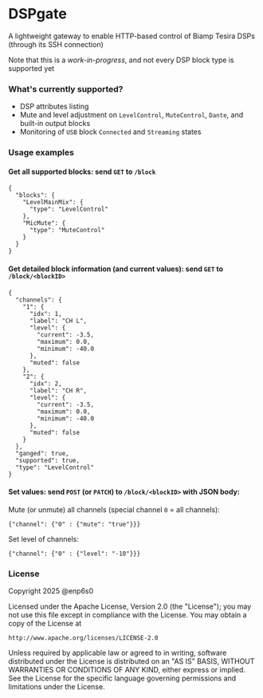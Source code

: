 # DSPgate

A lightweight gateway to enable HTTP-based control of Biamp Tesira DSPs (through its SSH connection)

Note that this is a *work-in-progress*, and not every DSP block type is supported yet

### What's currently supported?

* DSP attributes listing
* Mute and level adjustment on `LevelControl`, `MuteControl`, `Dante`, and built-in output blocks
* Monitoring of `USB` block `Connected` and `Streaming` states

### Usage examples

#### Get all supported blocks: send `GET` to `/block`

```
{
  "blocks": {
    "LevelMainMix": {
      "type": "LevelControl"
    },
    "MicMute": {
      "type": "MuteControl"
    }
  }
}
```

#### Get detailed block information (and current values): send `GET` to `/block/<blockID>`

```
{
  "channels": {
    "1": {
      "idx": 1, 
      "label": "CH L", 
      "level": {
        "current": -3.5, 
        "maximum": 0.0, 
        "minimum": -40.0
      }, 
      "muted": false
    }, 
    "2": {
      "idx": 2, 
      "label": "CH R", 
      "level": {
        "current": -3.5, 
        "maximum": 0.0, 
        "minimum": -40.0
      }, 
      "muted": false
    }
  }, 
  "ganged": true, 
  "supported": true, 
  "type": "LevelControl"
}
```

#### Set values: send `POST` (or `PATCH`) to `/block/<blockID>` with JSON body:

Mute (or unmute) all channels (special channel `0` = all channels):
```
{"channel": {"0" : {"mute": "true"}}}
```

Set level of channels:
```
{"channel": {"0" : {"level": "-10"}}}
```

### License
Copyright 2025 @enp6s0

Licensed under the Apache License, Version 2.0 (the "License");
you may not use this file except in compliance with the License.
You may obtain a copy of the License at

    http://www.apache.org/licenses/LICENSE-2.0

Unless required by applicable law or agreed to in writing, software
distributed under the License is distributed on an "AS IS" BASIS,
WITHOUT WARRANTIES OR CONDITIONS OF ANY KIND, either express or implied.
See the License for the specific language governing permissions and
limitations under the License.